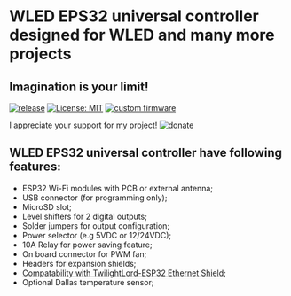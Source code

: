 # WLED EPS32 universal controller designed for WLED and many more projects

## Imagination is your limit!

[![release](https://img.shields.io/github/v/release/srg74/WLED-ESP32-universal-controller)](https://img.shields.io/github/v/release/srg74/WLED-ESP32-universal-controller)
[![License: MIT](https://img.shields.io/badge/License-MIT-blue.svg?style=flat-square)](https://github.com/srg74/WLED-ESP32-universal-controller/blob/master/LICENSE)
[![custom firmware](https://img.shields.io/static/v1?label=Custom&message=firmware&color=blue&style=flat-square)](https://github.com/srg74/WLED-ESP32-universal-controller/tree/master/resources/Firmware)

I appreciate your support for my project! [![donate](https://www.paypalobjects.com/en_US/i/btn/btn_donateCC_LG.gif)](https://www.paypal.com/donate/?hosted_button_id=VU7L89Z2RR7S4)
## WLED EPS32 universal controller have following features:

- ESP32 Wi-Fi modules with PCB or external antenna;
- USB connector (for programming only);
- MicroSD slot;
- Level shifters for 2 digital outputs;
- Solder jumpers for output configuration;
- Power selector (e.g 5VDC or 12/24VDC);
- 10A Relay for power saving feature;
- On board connector for PWM fan;
- Headers for expansion shields;
- [Compatability with TwilightLord-ESP32 Ethernet Shield](https://www.tindie.com/products/twilightlord/twilightlord-esp32-ethernet-shield/);
- Optional Dallas temperature sensor;
